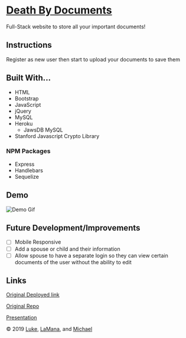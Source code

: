 # [Death By Documents](https://deathbydoc-lmb.herokuapp.com/)

Full-Stack website to store all your important documents!

## Instructions

Register as new user then start to upload your documents to save them

## Built With...
* HTML
* Bootstrap
* JavaScript
* jQuery
* MySQL
* Heroku
  * JawsDB MySQL
* Stanford Javascript Crypto Library

### NPM Packages
* Express
* Handlebars
* Sequelize

## Demo

![Demo Gif](public/assets/images/deathDemo.gif)

## Future Development/Improvements
- [ ] Mobile Responsive
- [ ] Add a spouse or child and their information
- [ ] Allow spouse to have a separate login so they can view certain documents of the user without the ability to edit

## Links

[Original Deployed link](https://project2-llmj.herokuapp.com/)

[Original Repo](https://github.com/LMBoyle/project2)

[Presentation](https://docs.google.com/presentation/d/e/2PACX-1vS5a7SNDTG42BTLpl3OPuyDWFO3RRZNlAqLUvID-WTwufSTsYLBGRKVBHEqvHUT0kiGx6Me5Lem9W7Q/pub?start=false&loop=false&delayms=3000)


&copy; 2019 [Luke](https://github.com/LMBoyle), [LaMana](https://github.com/lamanaml), and [Michael](https://github.com/nightslife)